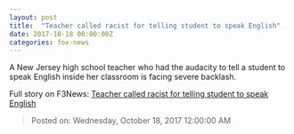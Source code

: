 ```yaml
---
layout: post
title:  "Teacher called racist for telling student to speak English"
date: 2017-10-18 00:00:00Z
categories: fox-news
---
```


A New Jersey high school teacher who had the audacity to tell a student to speak English inside her classroom is facing severe backlash.


Full story on F3News: [Teacher called racist for telling student to speak English](http://www.f3nws.com/n/ZtsjyC)

> Posted on: Wednesday, October 18, 2017 12:00:00 AM
